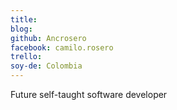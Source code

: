 ```yaml
---
title: 
blog:
github: Ancrosero
facebook: camilo.rosero 
trello: 
soy-de: Colombia
---
```


Future self-taught software developer

